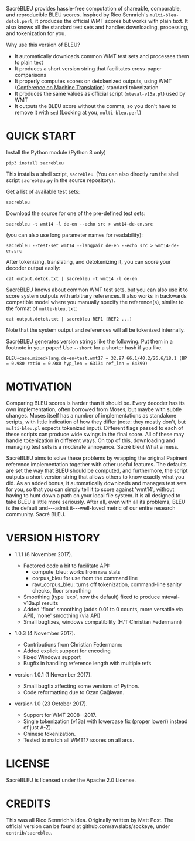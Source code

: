 SacréBLEU provides hassle-free computation of shareable, comparable, and reproducible BLEU scores.
Inspired by Rico Sennrich's `multi-bleu-detok.perl`, it produces the official WMT scores but works with plain text.
It also knows all the standard test sets and handles downloading, processing, and tokenization for you.

Why use this version of BLEU?
- It automatically downloads common WMT test sets and processes them to plain text
- It produces a short version string that facilitates cross-paper comparisons
- It properly computes scores on detokenized outputs, using WMT ([Conference on Machine Translation](http://statmt.org/wmt17)) standard tokenization
- It produces the same values as official script (`mteval-v13a.pl`) used by WMT
- It outputs the BLEU score without the comma, so you don't have to remove it with `sed` (Looking at you, `multi-bleu.perl`)

# QUICK START

Install the Python module (Python 3 only)

    pip3 install sacrebleu

This installs a shell script, `sacrebleu`.
(You can also directly run the shell script `sacrebleu.py` in the source repository).

Get a list of available test sets:

    sacrebleu

Download the source for one of the pre-defined test sets:

    sacrebleu -t wmt14 -l de-en --echo src > wmt14-de-en.src

(you can also use long parameter names for readability):

    sacrebleu --test-set wmt14 --langpair de-en --echo src > wmt14-de-en.src

After tokenizing, translating, and detokenizing it, you can score your decoder output easily:

    cat output.detok.txt | sacrebleu -t wmt14 -l de-en

SacréBLEU knows about common WMT test sets, but you can also use it to score system outputs with arbitrary references.
It also works in backwards compatible model where you manually specify the reference(s), similar to the format of `multi-bleu.txt`:

    cat output.detok.txt | sacrebleu REF1 [REF2 ...]

Note that the system output and references will all be tokenized internally.

SacréBLEU generates version strings like the following.
Put them in a footnote in your paper!
Use `--short` for a shorter hash if you like.

    BLEU+case.mixed+lang.de-en+test.wmt17 = 32.97 66.1/40.2/26.6/18.1 (BP = 0.980 ratio = 0.980 hyp_len = 63134 ref_len = 64399)

# MOTIVATION

Comparing BLEU scores is harder than it should be.
Every decoder has its own implementation, often borrowed from Moses, but maybe with subtle changes.
Moses itself has a number of implementations as standalone scripts, with little indication of how they differ (note: they mostly don't, but `multi-bleu.pl` expects tokenized input).
Different flags passed to each of these scripts can produce wide swings in the final score.
All of these may handle tokenization in different ways.
On top of this, downloading and managing test sets is a moderate annoyance.
Sacré bleu!
What a mess.

SacréBLEU aims to solve these problems by wrapping the original Papineni reference implementation together with other useful features.
The defaults are set the way that BLEU should be computed, and furthermore, the script outputs a short version string that allows others to know exactly what you did.
As an added bonus, it automatically downloads and manages test sets for you, so that you can simply tell it to score against 'wmt14', without having to hunt down a path on your local file system.
It is all designed to take BLEU a little more seriously.
After all, even with all its problems, BLEU is the default and---admit it---well-loved metric of our entire research community.
Sacré BLEU.

# VERSION HISTORY

- 1.1.1 (8 November 2017).
   - Factored code a bit to facilitate API:
      - compute_bleu: works from raw stats
      - corpus_bleu for use from the command line
      - raw_corpus_bleu: turns off tokenization, command-line sanity checks, floor smoothing
   - Smoothing (type 'exp', now the default) fixed to produce mteval-v13a.pl results
   - Added 'floor' smoothing (adds 0.01 to 0 counts, more versatile via API), 'none' smoothing (via API)
   - Small bugfixes, windows compatibility (H/T Christian Federmann)

- 1.0.3 (4 November 2017).
   - Contributions from Christian Federmann:
   - Added explicit support for encoding  
   - Fixed Windows support
   - Bugfix in handling reference length with multiple refs

- version 1.0.1 (1 November 2017).
   - Small bugfix affecting some versions of Python.
   - Code reformatting due to Ozan Çağlayan.

- version 1.0 (23 October 2017).
   - Support for WMT 2008--2017.
   - Single tokenization (v13a) with lowercase fix (proper lower() instead of just A-Z).
   - Chinese tokenization.
   - Tested to match all WMT17 scores on all arcs.

# LICENSE

SacréBLEU is licensed under the Apache 2.0 License.

# CREDITS

This was all Rico Sennrich's idea.
Originally written by Matt Post.
The official version can be found at github.com/awslabs/sockeye, under `contrib/sacrebleu`.
